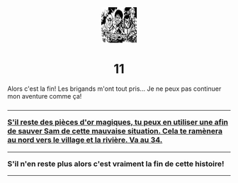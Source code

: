 <html><head>
<title>Sam le chevalier sans cheval</title>
<link rel="stylesheet" type="text/css" href="../images/m.css">
</head><body>
<center>
<img src="../images/bandits.png"  height="80" width="80"> 
<h1>11</h1></center>
<p>Alors c'est la fin! Les brigands m'ont tout pris... Je ne peux pas continuer mon aventure comme ça! </p>
<h3>
<hr><a  href="34.html">S'il reste des pièces d'or magiques, tu peux en utiliser une afin de sauver Sam de cette mauvaise situation. Cela te ramènera au nord vers le village et la rivière. Va au 34.</a>
<hr>S'il n'en reste plus alors c'est vraiment la fin de cette histoire! 
</h3>
<hr>
<body>
